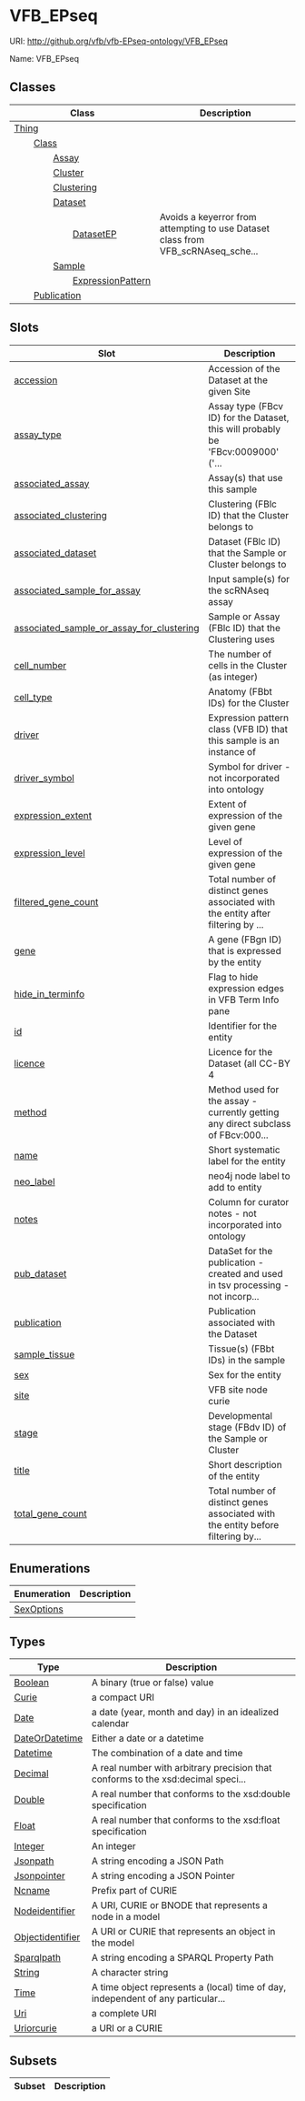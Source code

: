 # VFB_EPseq



URI: http://github.org/vfb/vfb-EPseq-ontology/VFB_EPseq

Name: VFB_EPseq



## Classes

| Class | Description |
| --- | --- |
| [Thing](Thing.md) |  |
| &nbsp;&nbsp;&nbsp;&nbsp;&nbsp;&nbsp;&nbsp;&nbsp;[Class](Class.md) |  |
| &nbsp;&nbsp;&nbsp;&nbsp;&nbsp;&nbsp;&nbsp;&nbsp;&nbsp;&nbsp;&nbsp;&nbsp;&nbsp;&nbsp;&nbsp;&nbsp;[Assay](Assay.md) |  |
| &nbsp;&nbsp;&nbsp;&nbsp;&nbsp;&nbsp;&nbsp;&nbsp;&nbsp;&nbsp;&nbsp;&nbsp;&nbsp;&nbsp;&nbsp;&nbsp;[Cluster](Cluster.md) |  |
| &nbsp;&nbsp;&nbsp;&nbsp;&nbsp;&nbsp;&nbsp;&nbsp;&nbsp;&nbsp;&nbsp;&nbsp;&nbsp;&nbsp;&nbsp;&nbsp;[Clustering](Clustering.md) |  |
| &nbsp;&nbsp;&nbsp;&nbsp;&nbsp;&nbsp;&nbsp;&nbsp;&nbsp;&nbsp;&nbsp;&nbsp;&nbsp;&nbsp;&nbsp;&nbsp;[Dataset](Dataset.md) |  |
| &nbsp;&nbsp;&nbsp;&nbsp;&nbsp;&nbsp;&nbsp;&nbsp;&nbsp;&nbsp;&nbsp;&nbsp;&nbsp;&nbsp;&nbsp;&nbsp;&nbsp;&nbsp;&nbsp;&nbsp;&nbsp;&nbsp;&nbsp;&nbsp;[DatasetEP](DatasetEP.md) | Avoids a keyerror from attempting to use Dataset class from VFB_scRNAseq_sche... |
| &nbsp;&nbsp;&nbsp;&nbsp;&nbsp;&nbsp;&nbsp;&nbsp;&nbsp;&nbsp;&nbsp;&nbsp;&nbsp;&nbsp;&nbsp;&nbsp;[Sample](Sample.md) |  |
| &nbsp;&nbsp;&nbsp;&nbsp;&nbsp;&nbsp;&nbsp;&nbsp;&nbsp;&nbsp;&nbsp;&nbsp;&nbsp;&nbsp;&nbsp;&nbsp;&nbsp;&nbsp;&nbsp;&nbsp;&nbsp;&nbsp;&nbsp;&nbsp;[ExpressionPattern](ExpressionPattern.md) |  |
| &nbsp;&nbsp;&nbsp;&nbsp;&nbsp;&nbsp;&nbsp;&nbsp;[Publication](Publication.md) |  |



## Slots

| Slot | Description |
| --- | --- |
| [accession](accession.md) | Accession of the Dataset at the given Site |
| [assay_type](assay_type.md) | Assay type (FBcv ID) for the Dataset, this will probably be 'FBcv:0009000' ('... |
| [associated_assay](associated_assay.md) | Assay(s) that use this sample |
| [associated_clustering](associated_clustering.md) | Clustering (FBlc ID) that the Cluster belongs to |
| [associated_dataset](associated_dataset.md) | Dataset (FBlc ID) that the Sample or Cluster belongs to |
| [associated_sample_for_assay](associated_sample_for_assay.md) | Input sample(s) for the scRNAseq assay |
| [associated_sample_or_assay_for_clustering](associated_sample_or_assay_for_clustering.md) | Sample or Assay (FBlc ID) that the Clustering uses |
| [cell_number](cell_number.md) | The number of cells in the Cluster (as integer) |
| [cell_type](cell_type.md) | Anatomy (FBbt IDs) for the Cluster |
| [driver](driver.md) | Expression pattern class (VFB ID) that this sample is an instance of |
| [driver_symbol](driver_symbol.md) | Symbol for driver - not incorporated into ontology |
| [expression_extent](expression_extent.md) | Extent of expression of the given gene |
| [expression_level](expression_level.md) | Level of expression of the given gene |
| [filtered_gene_count](filtered_gene_count.md) | Total number of distinct genes associated with the entity after filtering by ... |
| [gene](gene.md) | A gene (FBgn ID) that is expressed by the entity |
| [hide_in_terminfo](hide_in_terminfo.md) | Flag to hide expression edges in VFB Term Info pane |
| [id](id.md) | Identifier for the entity |
| [licence](licence.md) | Licence for the Dataset (all CC-BY 4 |
| [method](method.md) | Method used for the assay - currently getting any direct subclass of FBcv:000... |
| [name](name.md) | Short systematic label for the entity |
| [neo_label](neo_label.md) | neo4j node label to add to entity |
| [notes](notes.md) | Column for curator notes - not incorporated into ontology |
| [pub_dataset](pub_dataset.md) | DataSet for the publication - created and used in tsv processing - not incorp... |
| [publication](publication.md) | Publication associated with the Dataset |
| [sample_tissue](sample_tissue.md) | Tissue(s) (FBbt IDs) in the sample |
| [sex](sex.md) | Sex for the entity |
| [site](site.md) | VFB site node curie |
| [stage](stage.md) | Developmental stage (FBdv ID) of the Sample or Cluster |
| [title](title.md) | Short description of the entity |
| [total_gene_count](total_gene_count.md) | Total number of distinct genes associated with the entity before filtering by... |


## Enumerations

| Enumeration | Description |
| --- | --- |
| [SexOptions](SexOptions.md) |  |


## Types

| Type | Description |
| --- | --- |
| [Boolean](Boolean.md) | A binary (true or false) value |
| [Curie](Curie.md) | a compact URI |
| [Date](Date.md) | a date (year, month and day) in an idealized calendar |
| [DateOrDatetime](DateOrDatetime.md) | Either a date or a datetime |
| [Datetime](Datetime.md) | The combination of a date and time |
| [Decimal](Decimal.md) | A real number with arbitrary precision that conforms to the xsd:decimal speci... |
| [Double](Double.md) | A real number that conforms to the xsd:double specification |
| [Float](Float.md) | A real number that conforms to the xsd:float specification |
| [Integer](Integer.md) | An integer |
| [Jsonpath](Jsonpath.md) | A string encoding a JSON Path |
| [Jsonpointer](Jsonpointer.md) | A string encoding a JSON Pointer |
| [Ncname](Ncname.md) | Prefix part of CURIE |
| [Nodeidentifier](Nodeidentifier.md) | A URI, CURIE or BNODE that represents a node in a model |
| [Objectidentifier](Objectidentifier.md) | A URI or CURIE that represents an object in the model |
| [Sparqlpath](Sparqlpath.md) | A string encoding a SPARQL Property Path |
| [String](String.md) | A character string |
| [Time](Time.md) | A time object represents a (local) time of day, independent of any particular... |
| [Uri](Uri.md) | a complete URI |
| [Uriorcurie](Uriorcurie.md) | a URI or a CURIE |


## Subsets

| Subset | Description |
| --- | --- |
